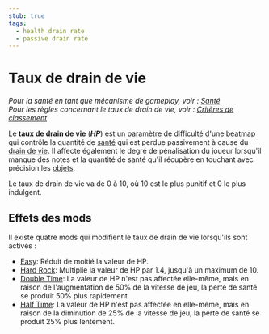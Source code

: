 ```yaml
---
stub: true
tags:
  - health drain rate
  - passive drain rate
---
```


# Taux de drain de vie

*Pour la santé en tant que mécanisme de gameplay, voir : [Santé](/wiki/Gameplay/Health)*\
*Pour les règles concernant le taux de drain de vie, voir : [Critères de classement](/wiki/Ranking_Criteria)*.

Le **taux de drain de vie** (***HP***) est un paramètre de difficulté d'une [beatmap](/wiki/Beatmap) qui contrôle la quantité de [santé](/wiki/Gameplay/Health) qui est perdue passivement à cause du [drain de vie](/wiki/Gameplay/Health). Il affecte également le degré de pénalisation du joueur lorsqu'il manque des notes et la quantité de santé qu'il récupère en touchant avec précision les [objets](/wiki/Gameplay/Hit_object).

Le taux de drain de vie va de 0 à 10, où 10 est le plus punitif et 0 le plus indulgent.

## Effets des mods

Il existe quatre mods qui modifient le taux de drain de vie lorsqu'ils sont activés :

- [Easy](/wiki/Gameplay/Game_modifier/Easy): Réduit de moitié la valeur de HP.
- [Hard Rock](/wiki/Gameplay/Game_modifier/Hard_Rock): Multiplie la valeur de HP par 1.4, jusqu'à un maximum de 10.
- [Double Time](/wiki/Gameplay/Game_modifier/Double_Time): La valeur de HP n'est pas affectée elle-même, mais en raison de l'augmentation de 50% de la vitesse de jeu, la perte de santé se produit 50% plus rapidement.
- [Half Time](/wiki/Gameplay/Game_modifier/Half_Time): La valeur de HP n'est pas affectée en elle-même, mais en raison de la diminution de 25% de la vitesse de jeu, la perte de santé se produit 25% plus lentement.
